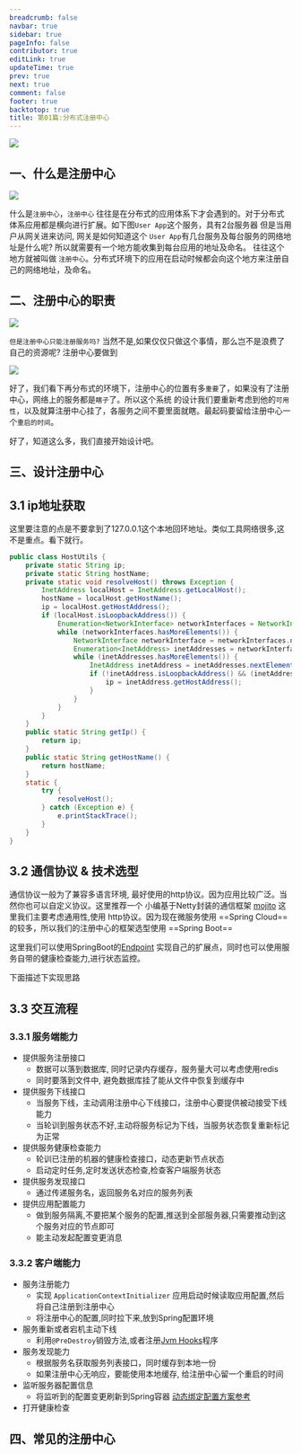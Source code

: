 ```yaml
---
breadcrumb: false
navbar: true
sidebar: true
pageInfo: false
contributor: true
editLink: true
updateTime: true
prev: true
next: true
comment: false
footer: true
backtotop: true
title: 第01篇:分布式注册中心
---
```


![](https://img.springlearn.cn/blog/learn_1652941175000.png)

## 一、什么是注册中心

![](https://img.springlearn.cn/blog/learn_1652941012000.png)


什么是`注册中心`，`注册中心` 往往是在分布式的应用体系下才会遇到的。对于分布式体系应用都是横向进行扩展。如下图`User App`这个服务，具有2台服务器
但是当用户从网关进来访问, 网关是如何知道这个 `User App`有几台服务及每台服务的网络地址是什么呢? 所以就需要有一个地方能收集到每台应用的地址及命名。
往往这个地方就被叫做 `注册中心`。分布式环境下的应用在启动时候都会向这个地方来注册自己的网络地址，及命名。

## 二、注册中心的职责

![](https://img.springlearn.cn/blog/learn_1652941926000.png)

`但是注册中心只能注册服务吗?` 当然不是,如果仅仅只做这个事情，那么岂不是浪费了自己的资源呢? 注册中心要做到 

![](https://img.springlearn.cn/blog/learn_1652942499000.png)

好了，我们看下再分布式的环境下，注册中心的位置有多`重要`了，如果没有了注册中心，网络上的服务都是`瞎子`了。所以这个系统
的设计我们要重新考虑到他的`可用性`，以及就算注册中心挂了，各服务之间不要里面就瞎。最起码要留给注册中心一个`重启的时间`。


好了，知道这么多，我们直接开始设计吧。

## 三、设计注册中心

## 3.1 ip地址获取

这里要注意的点是不要拿到了127.0.0.1这个本地回环地址。类似工具网络很多,这不是重点。看下就行。

```java 
public class HostUtils {
    private static String ip;
    private static String hostName;
    private static void resolveHost() throws Exception {
        InetAddress localHost = InetAddress.getLocalHost();
        hostName = localHost.getHostName();
        ip = localHost.getHostAddress();
        if (localHost.isLoopbackAddress()) {
            Enumeration<NetworkInterface> networkInterfaces = NetworkInterface.getNetworkInterfaces();
            while (networkInterfaces.hasMoreElements()) {
                NetworkInterface networkInterface = networkInterfaces.nextElement();
                Enumeration<InetAddress> inetAddresses = networkInterface.getInetAddresses();
                while (inetAddresses.hasMoreElements()) {
                    InetAddress inetAddress = inetAddresses.nextElement();
                    if (!inetAddress.isLoopbackAddress() && (inetAddress instanceof Inet4Address)) {
                        ip = inetAddress.getHostAddress();
                    }
                }
            }
        }
    }
    public static String getIp() {
        return ip;
    }
    public static String getHostName() {
        return hostName;
    }
    static {
        try {
            resolveHost();
        } catch (Exception e) {
            e.printStackTrace();
        }
    }
}
```

## 3.2 通信协议 & 技术选型

通信协议一般为了兼容多语言环境, 最好使用的http协议。因为应用比较广泛。当然你也可以自定义协议。这里推荐一个
小编基于Netty封装的通信框架 [mojito](https://mojito.springlearn.cn/) 这里我们主要考虑通用性,使用
http协议。因为现在微服务使用 ==Spring Cloud== 的较多，所以我们的注册中心的框架选型使用 ==Spring Boot==

这里我们可以使用SpringBoot的[Endpoint](/learn/spring/Endpoint监控端点扩展/) 实现自己的扩展点，同时也可以使用服务自带的健康检查能力,进行状态监控。

下面描述下实现思路


## 3.3 交互流程

### 3.3.1 服务端能力

- 提供服务注册接口
  - 数据可以落到数据库, 同时记录内存缓存，服务量大可以考虑使用redis
  - 同时要落到文件中, 避免数据库挂了能从文件中恢复到缓存中
- 提供服务下线接口
  - 当服务下线，主动调用注册中心下线接口，注册中心要提供被动接受下线能力
  - 当轮训到服务状态不好,主动将服务标记为下线，当服务状态恢复重新标记为正常
- 提供服务健康检查能力
  - 轮训已注册的机器的健康检查接口，动态更新节点状态
  - 启动定时任务,定时发送状态检查,检查客户端服务状态
- 提供服务发现接口
  - 通过传递服务名，返回服务名对应的服务列表
- 提供应用配置能力
  - 做到服务隔离,不要把某个服务的配置,推送到全部服务器,只需要推动到这个服务对应的节点即可
  - 能主动发起配置变更消息

### 3.3.2 客户端能力

- 服务注册能力
  - 实现 `ApplicationContextInitializer` 应用启动时候读取应用配置,然后将自己注册到注册中心
  - 将注册中心的配置,同时拉下来,放到Spring配置环境
- 服务重新或者宕机主动下线
  - 利用`@PreDestroy`销毁方法,或者注册[Jvm Hooks](/learn/java/hooks%E5%87%BD%E6%95%B0/)程序
- 服务发现能力
  - 根据服务名获取服务列表接口，同时缓存到本地一份
  - 如果注册中心无响应，要能使用本地缓存, 给注册中心留一个重启的时间
- 监听服务器配置信息
  - 将监听到的配置变更刷新到Spring容器 [动态绑定配置方案参考](/learn/spring/Spring动态绑定配置/)
- 打开健康检查

## 四、常见的注册中心
